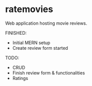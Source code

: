 # ratemovies
Web application hosting movie reviews. 

FINISHED:
- Initial MERN setup
- Create review form started

TODO: 
- CRUD
- Finish review form & functionalities
- Ratings
